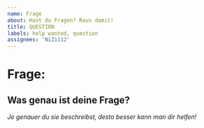 ```yaml
---
name: Frage
about: Hast du Fragen? Raus damit!
title: QUESTION
labels: help wanted, question
assignees: 'NiZi112'
---
```


# Frage:
## Was genau ist deine Frage?
*Je genauer du sie beschreibst, desto besser kann man dir helfen!*
